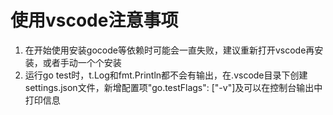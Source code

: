 # 使用vscode注意事项

1. 在开始使用安装gocode等依赖时可能会一直失败，建议重新打开vscode再安装，或者手动一个个安装
2. 运行go test时，t.Log和fmt.Println都不会有输出，在.vscode目录下创建settings.json文件，新增配置项"go.testFlags": ["-v"]及可以在控制台输出中打印信息